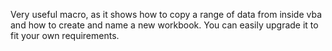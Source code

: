 Very useful macro, as it shows how to copy a range of data from inside vba and how to create and name a new workbook. You can easily upgrade it to fit your own requirements.
